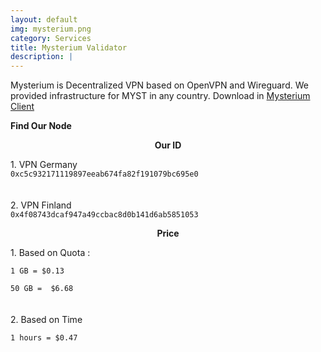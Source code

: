 ```yaml
---
layout: default
img: mysterium.png
category: Services
title: Mysterium Validator
description: |
---
```

Mysterium is Decentralized VPN based on OpenVPN and Wireguard. We provided infrastructure for MYST in any country. Download in [Mysterium Client](https://www.mysteriumvpn.com/download)

<b>Find Our Node</b>
<p align="center"><b>Our ID</b></p>
1. VPN Germany
<code align="center">
0xc5c932171119897eeab674fa82f191079bc695e0
</code>
<br>
<br>
2. VPN Finland
<code align="center">
0x4f08743dcaf947a49ccbac8d0b141d6ab5851053
</code>


<p align="center"><b>Price</b></p>
1. Based on Quota : 
<br>
<code align="center">
1 GB = $0.13 <br>
50 GB =  $6.68
</code>
<br>
<br>
2. Based on Time 
<br>
<code align="center">
1 hours = $0.47 
</code>


